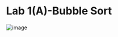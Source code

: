 # Lab 1(A)-Bubble Sort
![image](https://github.com/user-attachments/assets/7070311e-932b-41ce-bace-cdd45378e403)
